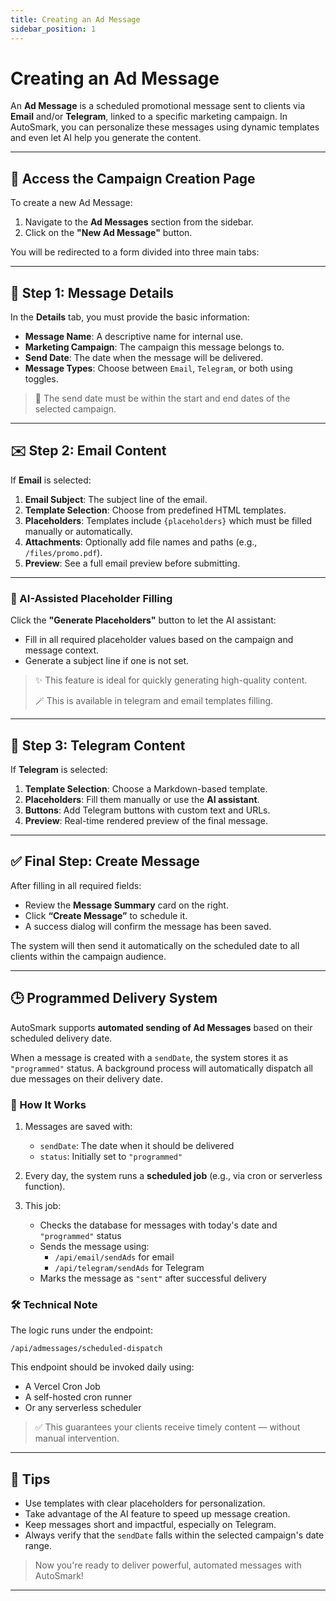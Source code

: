 ```yaml
---
title: Creating an Ad Message
sidebar_position: 1
---
```


# Creating an Ad Message

An **Ad Message** is a scheduled promotional message sent to clients via **Email** and/or **Telegram**, linked to a specific marketing campaign. In AutoSmark, you can personalize these messages using dynamic templates and even let AI help you generate the content.

---

## 🧭 Access the Campaign Creation Page

To create a new Ad Message:

1. Navigate to the **Ad Messages** section from the sidebar.
2. Click on the **"New Ad Message"** button.

You will be redirected to a form divided into three main tabs:

---

## 📝 Step 1: Message Details

In the **Details** tab, you must provide the basic information:

- **Message Name**: A descriptive name for internal use.
- **Marketing Campaign**: The campaign this message belongs to.
- **Send Date**: The date when the message will be delivered.
- **Message Types**: Choose between `Email`, `Telegram`, or both using toggles.

> 📅 The send date must be within the start and end dates of the selected campaign.

---

## ✉️ Step 2: Email Content

If **Email** is selected:

1. **Email Subject**: The subject line of the email.
2. **Template Selection**: Choose from predefined HTML templates.
3. **Placeholders**: Templates include `{placeholders}` which must be filled manually or automatically.
4. **Attachments**: Optionally add file names and paths (e.g., `/files/promo.pdf`).
5. **Preview**: See a full email preview before submitting.

---

### 🤖 AI-Assisted Placeholder Filling

Click the **"Generate Placeholders"** button to let the AI assistant:

- Fill in all required placeholder values based on the campaign and message context.
- Generate a subject line if one is not set.

> ✨ This feature is ideal for quickly generating high-quality content.
> 
> 🪄 This is available in telegram and email templates filling.

---

## 💬 Step 3: Telegram Content

If **Telegram** is selected:

1. **Template Selection**: Choose a Markdown-based template.
2. **Placeholders**: Fill them manually or use the **AI assistant**.
3. **Buttons**: Add Telegram buttons with custom text and URLs.
4. **Preview**: Real-time rendered preview of the final message.

---

## ✅ Final Step: Create Message

After filling in all required fields:

- Review the **Message Summary** card on the right.
- Click **“Create Message”** to schedule it.
- A success dialog will confirm the message has been saved.

The system will then send it automatically on the scheduled date to all clients within the campaign audience.

---

## 🕒 Programmed Delivery System

AutoSmark supports **automated sending of Ad Messages** based on their scheduled delivery date.

When a message is created with a `sendDate`, the system stores it as `"programmed"` status. A background process will automatically dispatch all due messages on their delivery date.

### 🔄 How It Works

1. Messages are saved with:
    - `sendDate`: The date when it should be delivered
    - `status`: Initially set to `"programmed"`

2. Every day, the system runs a **scheduled job** (e.g., via cron or serverless function).

3. This job:
    - Checks the database for messages with today's date and `"programmed"` status
    - Sends the message using:
        - `/api/email/sendAds` for email
        - `/api/telegram/sendAds` for Telegram
    - Marks the message as `"sent"` after successful delivery

### 🛠️ Technical Note

The logic runs under the endpoint:

```text
/api/admessages/scheduled-dispatch
```

This endpoint should be invoked daily using:
- A Vercel Cron Job
- A self-hosted cron runner
- Or any serverless scheduler

> ✅ This guarantees your clients receive timely content — without manual intervention.

---

## 🧠 Tips

- Use templates with clear placeholders for personalization.
- Take advantage of the AI feature to speed up message creation.
- Keep messages short and impactful, especially on Telegram.
- Always verify that the `sendDate` falls within the selected campaign's date range.

> Now you're ready to deliver powerful, automated messages with AutoSmark!

---